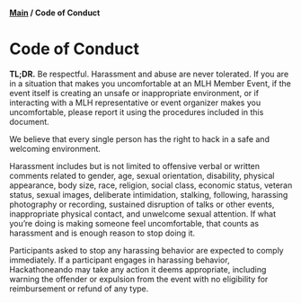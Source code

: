 #### [Main](https://github.com/jhonatan247/hackathoneando/blob/master/README.md) / Code of Conduct

# Code of Conduct
**TL;DR.** Be respectful. Harassment and abuse are never tolerated. If you are in a situation that makes you uncomfortable at an MLH Member Event, if the event itself is creating an unsafe or inappropriate environment, or if interacting with a MLH representative or event organizer makes you uncomfortable, please report it using the procedures included in this document.

We believe that every single person has the right to hack in a safe and welcoming environment.  

Harassment includes but is not limited to offensive verbal or written comments related to gender, age, sexual orientation, disability, physical appearance, body size, race, religion, social class, economic status, veteran status, sexual images, deliberate intimidation, stalking, following, harassing photography or recording, sustained disruption of talks or other events, inappropriate physical contact, and unwelcome sexual attention.  If what you’re doing is making someone feel uncomfortable, that counts as harassment and is enough reason to stop doing it.

Participants asked to stop any harassing behavior are expected to comply immediately. If a participant engages in harassing behavior, Hackathoneando may take any action it deems appropriate, including warning the offender or expulsion from the event with no eligibility for reimbursement or refund of any type.
